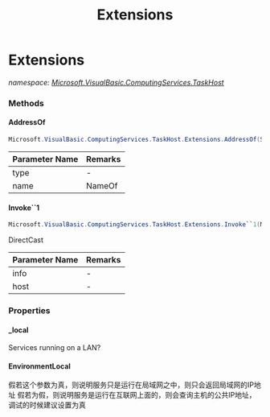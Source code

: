 ﻿---
title: Extensions
---

# Extensions
_namespace: [Microsoft.VisualBasic.ComputingServices.TaskHost](N-Microsoft.VisualBasic.ComputingServices.TaskHost.html)_





### Methods

#### AddressOf
```csharp
Microsoft.VisualBasic.ComputingServices.TaskHost.Extensions.AddressOf(System.Type,System.String)
```


|Parameter Name|Remarks|
|--------------|-------|
|type|-|
|name|NameOf|


#### Invoke``1
```csharp
Microsoft.VisualBasic.ComputingServices.TaskHost.Extensions.Invoke``1(Microsoft.VisualBasic.ComputingServices.TaskHost.InvokeInfo,Microsoft.VisualBasic.ComputingServices.TaskHost.TaskHost)
```
DirectCast

|Parameter Name|Remarks|
|--------------|-------|
|info|-|
|host|-|



### Properties

#### _local
Services running on a LAN?
#### EnvironmentLocal
假若这个参数为真，则说明服务只是运行在局域网之中，则只会返回局域网的IP地址
 假若为假，则说明服务是运行在互联网上面的，则会查询主机的公共IP地址，调试的时候建议设置为真

